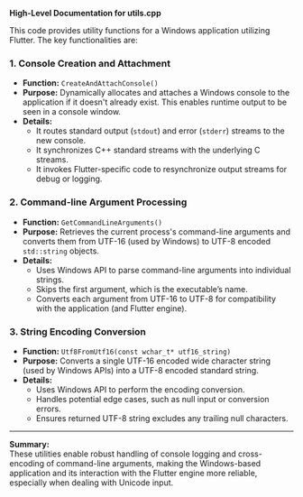 **High-Level Documentation for utils.cpp**

This code provides utility functions for a Windows application utilizing Flutter. The key functionalities are:

### 1. Console Creation and Attachment

- **Function:** `CreateAndAttachConsole()`
- **Purpose:** Dynamically allocates and attaches a Windows console to the application if it doesn't already exist. This enables runtime output to be seen in a console window.
- **Details:**
  - It routes standard output (`stdout`) and error (`stderr`) streams to the new console.
  - It synchronizes C++ standard streams with the underlying C streams.
  - It invokes Flutter-specific code to resynchronize output streams for debug or logging.

### 2. Command-line Argument Processing

- **Function:** `GetCommandLineArguments()`
- **Purpose:** Retrieves the current process's command-line arguments and converts them from UTF-16 (used by Windows) to UTF-8 encoded `std::string` objects.
- **Details:**
  - Uses Windows API to parse command-line arguments into individual strings.
  - Skips the first argument, which is the executable’s name.
  - Converts each argument from UTF-16 to UTF-8 for compatibility with the application (and Flutter engine).

### 3. String Encoding Conversion

- **Function:** `Utf8FromUtf16(const wchar_t* utf16_string)`
- **Purpose:** Converts a single UTF-16 encoded wide character string (used by Windows APIs) into a UTF-8 encoded standard string.
- **Details:**
  - Uses Windows API to perform the encoding conversion.
  - Handles potential edge cases, such as null input or conversion errors.
  - Ensures returned UTF-8 string excludes any trailing null characters.

---

**Summary:**  
These utilities enable robust handling of console logging and cross-encoding of command-line arguments, making the Windows-based application and its interaction with the Flutter engine more reliable, especially when dealing with Unicode input.